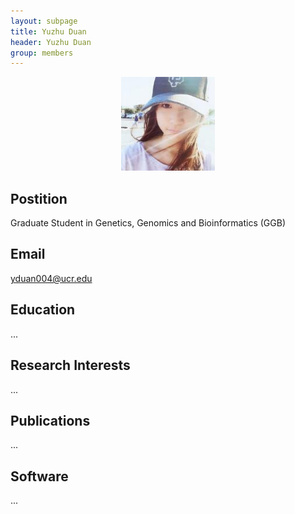 ```yaml
---
layout: subpage
title: Yuzhu Duan 
header: Yuzhu Duan
group: members 
---
```


<p align="center"><a href="https://girke.bioinformatics.ucr.edu/members/yuzhu-duan/"><img src="/members/yuzhu-duan.jpeg" alt="image" style="width:150px;"/></a></p>

## Postition

Graduate Student in Genetics, Genomics and Bioinformatics (GGB)

## Email 

yduan004@ucr.edu  

## Education

...

## Research Interests

...

## Publications

...

## Software

...
